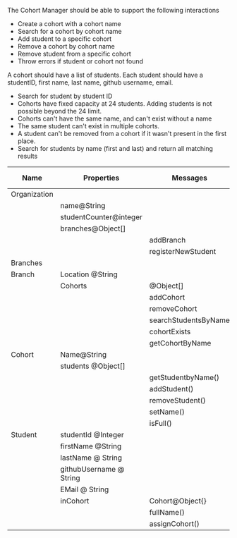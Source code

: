 The Cohort Manager should be able to support the following interactions

- Create a cohort with a cohort name
- Search for a cohort by cohort name
- Add student to a specific cohort
- Remove a cohort by cohort name
- Remove student from a specific cohort
- Throw errors if student or cohort not found

A cohort should have a list of students. Each student should have a studentID, first name, last name, github username, email.

- Search for student by student ID
- Cohorts have fixed capacity at 24 students. Adding students is not possible beyond the 24 limit.
- Cohorts can't have the same name, and can't exist without a name
- The same student can't exist in multiple cohorts.
- A student can't be removed from a cohort if it wasn't present in the first place.
- Search for students by name (first and last) and return all matching results

| Name | Properties | Messages | Input | Output | Tests ❌ ✅ |
| - | - | - | - | - | -  |
| Organization |
| | name@String 
| | studentCounter@integer
| | branches@Object[]
| | |addBranch |  location@String | @Object[]| ✅
| | |registerNewStudent | - | studentID@Integer| ❌
Branches | 
| Branch | Location @String
| | Cohorts | @Object[] | | | ✅
| | | addCohort | Name@String{} | @Object{} | ✅
| | | removeCohort | Name@String{} | @Object{} | ✅
| | | searchStudentsByName | @String | @Object[] | ❌
| | | cohortExists | Name@String{} | @Boolean | ✅
| | | getCohortByName | Name@String{} | @Object{} | ❌
| Cohort | Name@String
| | students @Object[] | | | | ✅
| | | getStudentbyName() | fullName()@String | @Object{} | ✅
| | | addStudent() | @Object{} | @Object{} | ✅
| | | removeStudent() | @Object{} | @Object{} | ✅
| | | setName() | cohortName@String | @Object{} | ✅
| | | isFull() | | @Boolean | ✅
| Student | studentId @Integer | | | | ✅
| | firstName @String | | | | ✅
| | lastName @ String | | | | ✅
| | githubUsername @ String | | | | ✅
| | EMail @ String | | | | ✅
| | inCohort | Cohort@Object{} | | | ✅
| | | fullName() | – | @String | ✅
| | | assignCohort() | Cohort@Object{} | Student@Object{} | ✅
